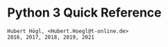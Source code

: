 # Python 3 Quick Reference

```
Hubert Högl, <Hubert.Hoegl@t-online.de>
2016, 2017, 2018, 2019, 2021
```
